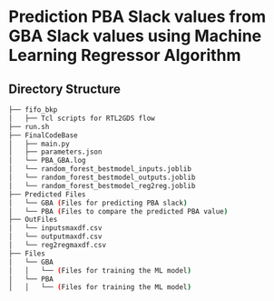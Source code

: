 # Prediction PBA Slack values from GBA Slack values using Machine Learning Regressor Algorithm
## Directory Structure <br />
```bash
├── fifo_bkp
│   ├── Tcl scripts for RTL2GDS flow
├── run.sh
├── FinalCodeBase
│   ├── main.py
│   ├── parameters.json
│   └── PBA_GBA.log
│   └── random_forest_bestmodel_inputs.joblib
│   └── random_forest_bestmodel_outputs.joblib
│   └── random_forest_bestmodel_reg2reg.joblib
├── Predicted Files 
│   └── GBA (Files for predicting PBA slack)
│   └── PBA (Files to compare the predicted PBA value)
├── OutFiles
│   └── inputsmaxdf.csv
│   └── outputmaxdf.csv
│   └── reg2regmaxdf.csv
├── Files
│   └── GBA
│   │   └── (Files for training the ML model)
│   └── PBA
│   │   └── (Files for training the ML model)
```


